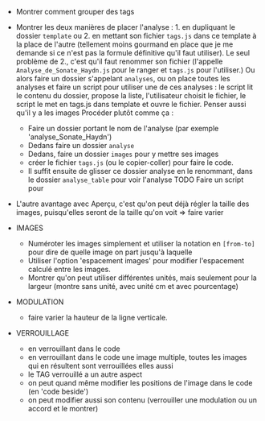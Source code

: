 * Montrer comment grouper des tags
* Montrer les deux manières de placer l'analyse : 1. en dupliquant le dossier `template` ou 2. en mettant son fichier `tags.js` dans ce template à la place de l'autre (tellement moins gourmand en place que je me demande si ce n'est pas la formule définitive qu'il faut utiliser). Le seul problème de 2., c'est qu'il faut renommer son fichier (l'appelle `Analyse_de_Sonate_Haydn.js` pour le ranger et `tags.js` pour l'utiliser.) Ou alors faire un dossier s'appelant `analyses`, ou on place toutes les analyses et faire un script pour utiliser une de ces analyses : le script lit le contenu du dossier, propose la liste, l'utilisateur choisit le fichier, le script le met en tags.js dans template et ouvre le fichier.
Penser aussi qu'il y a les images
Procéder plutôt comme ça :
  * Faire un dossier portant le nom de l'analyse (par exemple 'analyse_Sonate_Haydn')
  * Dedans faire un dossier `analyse`
  * Dedans, faire un dossier `images` pour y mettre ses images
  * créer le fichier `tags.js` (ou le copier-coller) pour faire le code.
  * Il suffit ensuite de glisser ce dossier analyse en le renommant, dans le dossier `analyse_table` pour voir l'analyse
  TODO Faire un script pour

* L'autre avantage avec Aperçu, c'est qu'on peut déjà régler la taille des images, puisqu'elles seront de la taille qu'on voit
=> faire varier
* IMAGES
  * Numéroter les images simplement et utiliser la notation en `[from-to]` pour dire de quelle image on part jusqu'à laquelle
  * Utiliser l'option 'espacement images' pour modifier l'espacement calculé entre les images.
  * Montrer qu'on peut utiliser différentes unités, mais seulement pour la largeur (montre sans unité, avec unité cm et avec pourcentage)
* MODULATION
  * faire varier la hauteur de la ligne verticale.
* VERROUILLAGE
  * en verrouillant dans le code
  * en verrouillant dans le code une image multiple, toutes les images qui en résultent sont verrouillées elles aussi
  * le TAG verrouillé a un autre aspect
  * on peut quand même modifier les positions de l'image dans le code (en 'code beside')
  * on peut modifier aussi son contenu (verrouiller une modulation ou un accord et le montrer)
